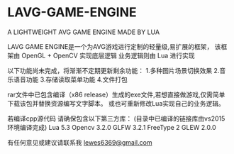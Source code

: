 # LAVG-GAME-ENGINE
A LIGHTWEIGHT AVG GAME ENGINE MADE BY LUA

LAVG GAME ENGINE是一个为AVG游戏进行定制的轻量级,易扩展的框架，
该框架由 OpenGL + OpenCV 实现底层逻辑 
业务逻辑则由 Lua 进行实现

以下功能尚未完成，将渐渐不定期更新剩余功能：
1.多种图片场景切换效果
2.音乐语音功能
3.存储读取菜单功能
4.文件打包

rar文件中已包含编译（x86 release）生成的exe文件,若想直接做游戏,仅需简单下载该包并替换资源编写文字脚本。
或也可重新修改Lua实现自己的业务逻辑。

若编译cpp源代码 请确保包含以下第三方库：
(目录中已编译的链接库由vs2015环境编译完成)
Lua 5.3
Opencv 3.2.0
GLFW 3.2.1
FreeType 2
GLEW 2.0.0


有任何意见或建议请联系我 lewes6369@gmail.com

